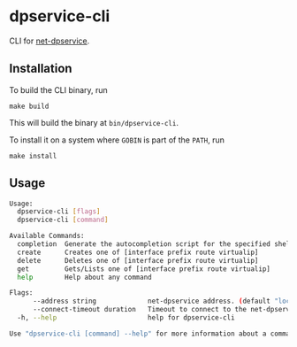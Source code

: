 # dpservice-cli

CLI for [net-dpservice](https://github.com/onmetal/net-dpservice).

## Installation

To build the CLI binary, run

```shell
make build
```

This will build the binary at `bin/dpservice-cli`.

To install it on a system where `GOBIN` is part of the `PATH`,
run

```shell
make install
```

## Usage

```bash
Usage:
  dpservice-cli [flags]
  dpservice-cli [command]

Available Commands:
  completion  Generate the autocompletion script for the specified shell
  create      Creates one of [interface prefix route virtualip]
  delete      Deletes one of [interface prefix route virtualip]
  get         Gets/Lists one of [interface prefix route virtualip]
  help        Help about any command

Flags:
      --address string             net-dpservice address. (default "localhost:1337")
      --connect-timeout duration   Timeout to connect to the net-dpservice. (default 4s)
  -h, --help                       help for dpservice-cli

Use "dpservice-cli [command] --help" for more information about a command.
```